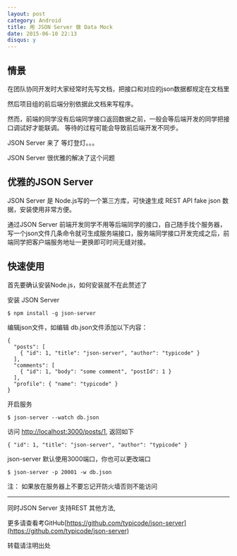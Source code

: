 ```yaml
---
layout: post
category: Android
title: 用 JSON Server 做 Data Mock
date: 2015-06-10 22:13    
disqus: y
---
```


## 情景

在团队协同开发时大家经常时先写文档，把接口和对应的json数据都规定在文档里

然后项目组的前后端分别依据此文档来写程序。

然而，前端的同学没有后端同学接口返回数据之前，一般会等后端开发的同学把接口调试好才能联调。
等待的过程可能会导致前后端开发不同步。

JSON Server 来了
等灯登灯。。。

JSON Server 很优雅的解决了这个问题

## 优雅的JSON Server
 
JSON Server 是 Node.js写的一个第三方库，可快速生成 REST API fake json 数据，安装使用非常方便。

通过JSON Server 前端开发同学不用等后端同学的接口，自己随手找个服务器，写一个json文件几条命令就可生成服务端接口，服务端同学接口开发完成之后，前端同学把客户端服务地址一更换即可时间无缝对接。

## 快速使用

首先要确认安装Node.js，如何安装就不在此赘述了

安装 JSON Server

```
$ npm install -g json-server
```

编辑json文件，如编辑 db.json文件添加以下内容：

```
{
  "posts": [
    { "id": 1, "title": "json-server", "author": "typicode" }
  ],
  "comments": [
    { "id": 1, "body": "some comment", "postId": 1 }
  ],
  "profile": { "name": "typicode" }
}
```

开启服务

```
$ json-server --watch db.json
```


访问 [http://localhost:3000/posts/1](), 返回如下

```
{ "id": 1, "title": "json-server", "author": "typicode" }
```

json-server 默认使用3000端口，你也可以更改端口

```
$ json-server -p 20001 -w db.json
```

注： 如果放在服务器上不要忘记开防火墙否则不能访问


---

同时JSON Server 支持REST 其他方法,

更多请查看考GitHub[https://github.com/typicode/json-server](https://github.com/typicode/json-server)


转载请注明出处 
